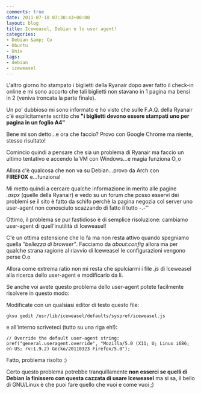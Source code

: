 ```yaml
---
comments: true
date: 2011-07-18 07:30:43+00:00
layout: blog
title: Iceweasel, Debian e lo user agent!
categories:
- Debian &amp; Co
- Ubuntu
- Unix
tags:
- debian
- iceweasel
---
```


L'altro giorno ho stampato i biglietti della Ryanair dopo aver fatto il check-in online e mi sono accorto che tali biglietti non stavano in 1 pagina ma bensì in 2 (veniva troncata la parte finale).

Un po' dubbioso mi sono informato e ho visto che sulle F.A.Q. della Ryanair c'è esplicitamente scritto che **"i biglietti devono essere stampati uno per pagina in un foglio A4"**

Bene mi son detto...e ora che faccio? Provo con Google Chrome ma niente, stesso risultato!

Comincio quindi a pensare che sia un problema di Ryanair ma faccio un ultimo tentativo e accendo la VM con Windows...e magia funziona O_o

Allora c'è qualcosa che non va su Debian...provo da Arch con **FIREFOX** e...funziona!

Mi metto quindi a cercare qualche informazione in merito alle pagine _.aspx_ (quelle della Ryanair) e vedo su un forum che posso esservi dei problemi se il sito è fatto da schifo perchè la pagina negozia col server uno user-agent non conosciuto scazzando di fatto il tutto -.-''

Ottimo, il problema se pur fastidioso è di semplice risoluzione: cambiamo user-agent di quell'inutilità di Iceweasel!

C'è un ottima estensione che lo fa ma non resta attivo quando spegniamo quella _"bellezza di browser"_. Facciamo da _about:config_ allora ma per qualche strana ragione al riavvio di Iceweasel le configurazioni vengono perse O.o

Allora come extrema ratio non mi resta che spulciarmi i file _.js_ di Iceweasel alla ricerca dello user-agent e modificarlo da li.

Se anche voi avete questo problema dello user-agent potete facilmente risolvere in questo modo:

Modificate con un qualsiasi editor di testo questo file:


`gksu gedit /usr/lib/iceweasel/defaults/syspref/iceweasel.js`


e all'interno scriveteci (tutto su una riga eh!):


`// Override the default user-agent string:
pref("general.useragent.override", "Mozilla/5.0 (X11; U; Linux i686; en-US; rv:1.9.2) Gecko/20110323 Firefox/5.0");`


Fatto, problema risolto :)

Certo questo problema potrebbe tranquillamente **non esserci se quelli di Debian la finissero con questa cazzata di usare Iceweasel** ma si sa, il bello di GNU/Linux è che puoi fare quello che vuoi e come vuoi ;)
